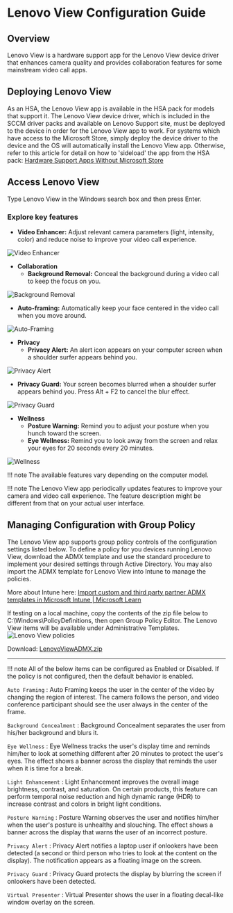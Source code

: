 # Lenovo View Configuration Guide

## Overview

Lenovo View is a hardware support app for the Lenovo View device driver that enhances camera quality and provides collaboration features for some mainstream video call apps.

## Deploying Lenovo View

As an HSA, the Lenovo View app is available in the HSA pack for models that support it. The Lenovo View device driver, which is included in the SCCM driver packs and available on Lenovo Support site, must be deployed to the device in order for the Lenovo View app to work. For systems which have access to the Microsoft Store, simply deploy the device driver to the device and the OS will automatically install the Lenovo View app. Otherwise, refer to this article for detail on how to 'sideload' the app from the HSA pack: [Hardware Support Apps Without Microsoft Store](https://blog.lenovocdrt.com/hardware-support-apps-without-microsoft-store)

## Access Lenovo View

Type Lenovo View in the Windows search box and then press Enter.

### Explore key features

- **Video Enhancer:** Adjust relevant camera parameters (light, intensity, color) and reduce noise to improve your video call experience.

![Video Enhancer](https://cdrt.github.io/mk_docs/img/guides/view/Video_Enhancer.jpg)

- **Collaboration**
    - **Background Removal:** Conceal the background during a video call to keep the focus on you.

 ![Background Removal](https://cdrt.github.io/mk_docs/img/guides/view/Background_Removal.jpg)

- **Auto-framing:** Automatically keep your face centered in the video call when you move around.

 ![Auto-Framing](https://cdrt.github.io/mk_docs/img/guides/view/Auto-Framing.jpg)

- **Privacy**
    - **Privacy Alert:** An alert icon appears on your computer screen when a shoulder surfer appears behind you.

 ![Privacy Alert](https://cdrt.github.io/mk_docs/img/guides/view/Privacy_Alert_2023.jpg)

- **Privacy Guard:** Your screen becomes blurred when a shoulder surfer appears behind you. Press Alt + F2 to cancel the blur effect.

 ![Privacy Guard](https://cdrt.github.io/mk_docs/img/guides/view/Privacy_Guard.jpg)

- **Wellness**
    - **Posture Warning:** Remind you to adjust your posture when you hunch toward the screen.
    - **Eye Wellness:** Remind you to look away from the screen and relax your eyes for 20 seconds every 20 minutes.

 ![Wellness](https://cdrt.github.io/mk_docs/img/guides/view/a_temp_digital_wellness_2023.jpg)

!!! note
    The available features vary depending on the computer model.

!!! note
    The Lenovo View app periodically updates features to improve your camera and video call experience. The feature description might be different from that on your actual user interface.

## Managing Configuration with Group Policy

The Lenovo View app supports group policy controls of the configuration settings listed below. To define a policy for you devices running Lenovo View, download the ADMX template and use the standard procedure to implement your desired settings through Active Directory.  You may also import the ADMX template for Lenovo View into Intune to manage the policies.

More about Intune here: [Import custom and third party partner ADMX templates in Microsoft Intune | Microsoft Learn](https://learn.microsoft.com/en-us/mem/intune/configuration/administrative-templates-import-custom)

If testing on a local machine, copy the contents of the zip file below to C:\Windows\PolicyDefinitions, then open Group Policy Editor. The Lenovo View items will be available under Administrative Templates.
![Lenovo View policies](https://cdrt.github.io/mk_docs/img/guides/view/gpedit.png)

Download:  [LenovoViewADMX.zip](https://download.lenovo.com/cdrt/tools/LenovoViewADMX.zip)

---

!!! note
    All of the below items can be configured as Enabled or Disabled.  If the policy is not configured, then the default behavior is enabled.

`Auto Framing`
:  Auto Framing keeps the user in the center of the video by changing the region of interest. The camera follows the person, and video conference participant should see the user always in the center of the frame.

`Background Concealment`
:  Background Concealment separates the user from his/her background and blurs it.

`Eye Wellness`
:  Eye Wellness tracks the user's display time and reminds him/her to look at something different after 20 minutes to protect the user's eyes. The effect shows a banner across the display that reminds the user when it is time for a break.

`Light Enhancement`
:  Light Enhancement improves the overall image brightness, contrast, and saturation. On certain products, this feature can perform temporal noise reduction and high dynamic range (HDR) to increase contrast and colors in bright light conditions.

`Posture Warning`
:  Posture Warning observes the user and notifies him/her when the user's posture is unhealthy and slouching. The effect shows a banner across the display that warns the user of an incorrect posture.

`Privacy Alert`
:  Privacy Alert notifies a laptop user if onlookers have been detected (a second or third person who tries to look at the content on the display). The notification appears as a floating image on the screen.

`Privacy Guard`
:  Privacy Guard protects the display by blurring the screen if onlookers have been detected.

`Virtual Presenter`
:  Virtual Presenter shows the user in a floating decal-like window overlay on the screen.
